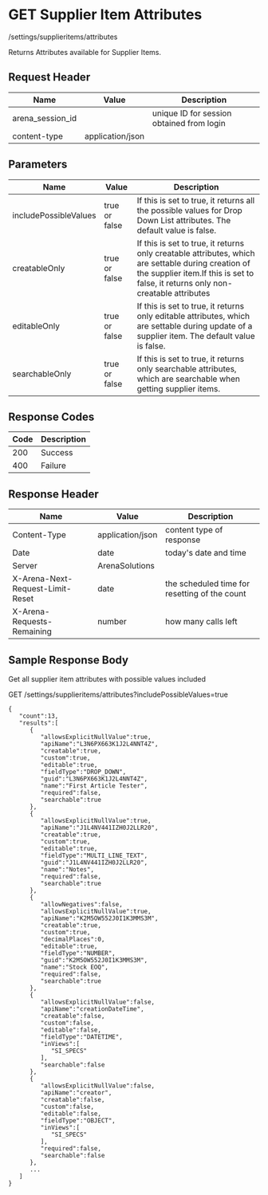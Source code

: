 # GET Supplier Item Attributes
/settings/supplieritems/attributes

Returns  Attributes available for Supplier Items. 

## Request Header

| Name  | Value  | Description  |
|  --- |  --- |  --- | 
| arena_session_id  |   | unique ID for session obtained from login  |
| content-type  | application/json  |   |

## Parameters

| Name  | Value  | Description  |
|  --- |  --- |  --- | 
| includePossibleValues  | true or false  | If this is set to true, it returns all the possible values for Drop Down List attributes. The default value is false.  |
| creatableOnly  | true or false  | If this is set to true, it returns only creatable attributes, which are settable during creation of the supplier item.If this is set to false, it returns only non-creatable attributes<br>   |
| editableOnly  | true or false  | If this is set to true, it returns only editable attributes, which are settable during update of a supplier item. The default value is false.  |
| searchableOnly  | true or false  | If this is set to true, it returns only searchable attributes, which are searchable when getting supplier items.  |

## Response Codes

| Code  | Description  |
|  --- |  --- | 
| 200  | Success  |
| 400  | Failure  |

## Response Header

| Name  | Value  | Description  |
|  --- |  --- |  --- | 
| Content-Type  | application/json  | content type of response  |
| Date  | date  | today's date and time  |
| Server  | ArenaSolutions  |   |
| X-Arena-Next-Request-Limit-Reset   | date  | the scheduled time for resetting of the count  |
| X-Arena-Requests-Remaining   | number  | how many calls left  |

## Sample Response Body
Get all supplier item attributes with possible values included

GET /settings/supplieritems/attributes?includePossibleValues=true

```
{
   "count":13,
   "results":[
      {
         "allowsExplicitNullValue":true,
         "apiName":"L3N6PX663K1J2L4NNT4Z",
         "creatable":true,
         "custom":true,
         "editable":true,
         "fieldType":"DROP_DOWN",
         "guid":"L3N6PX663K1J2L4NNT4Z",
         "name":"First Article Tester",
         "required":false,
         "searchable":true
      },
      {
         "allowsExplicitNullValue":true,
         "apiName":"J1L4NV441IZH0J2LLR20",
         "creatable":true,
         "custom":true,
         "editable":true,
         "fieldType":"MULTI_LINE_TEXT",
         "guid":"J1L4NV441IZH0J2LLR20",
         "name":"Notes",
         "required":false,
         "searchable":true
      },
      {
         "allowNegatives":false,
         "allowsExplicitNullValue":true,
         "apiName":"K2M5OW552J0I1K3MMS3M",
         "creatable":true,
         "custom":true,
         "decimalPlaces":0,
         "editable":true,
         "fieldType":"NUMBER",
         "guid":"K2M5OW552J0I1K3MMS3M",
         "name":"Stock EOQ",
         "required":false,
         "searchable":true
      },
      {
         "allowsExplicitNullValue":false,
         "apiName":"creationDateTime",
         "creatable":false,
         "custom":false,
         "editable":false,
         "fieldType":"DATETIME",
         "inViews":[
            "SI_SPECS"
         ],
         "searchable":false
      },
      {
         "allowsExplicitNullValue":false,
         "apiName":"creator",
         "creatable":false,
         "custom":false,
         "editable":false,
         "fieldType":"OBJECT",
         "inViews":[
            "SI_SPECS"
         ],
         "required":false,
         "searchable":false
      },
      ...
   ]
}
```
